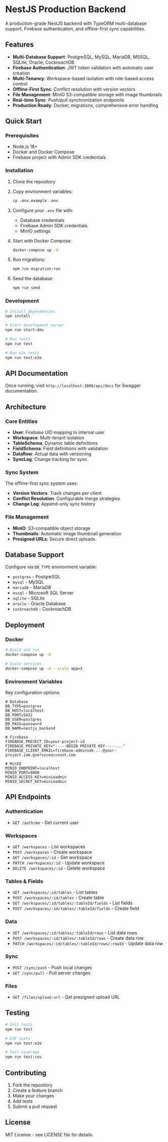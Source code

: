# NestJS Production Backend

A production-grade NestJS backend with TypeORM multi-database support, Firebase authentication, and offline-first sync capabilities.

## Features

- **Multi-Database Support**: PostgreSQL, MySQL, MariaDB, MSSQL, SQLite, Oracle, CockroachDB
- **Firebase Authentication**: JWT token validation with automatic user creation
- **Multi-Tenancy**: Workspace-based isolation with role-based access control
- **Offline-First Sync**: Conflict resolution with version vectors
- **File Management**: MinIO S3-compatible storage with image thumbnails
- **Real-time Sync**: Push/pull synchronization endpoints
- **Production Ready**: Docker, migrations, comprehensive error handling

## Quick Start

### Prerequisites

- Node.js 18+
- Docker and Docker Compose
- Firebase project with Admin SDK credentials

### Installation

1. Clone the repository
2. Copy environment variables:
   ```bash
   cp .env.example .env
   ```

3. Configure your `.env` file with:
   - Database credentials
   - Firebase Admin SDK credentials
   - MinIO settings

4. Start with Docker Compose:
   ```bash
   docker-compose up -d
   ```

5. Run migrations:
   ```bash
   npm run migration:run
   ```

6. Seed the database:
   ```bash
   npm run seed
   ```

### Development

```bash
# Install dependencies
npm install

# Start development server
npm run start:dev

# Run tests
npm run test

# Run e2e tests
npm run test:e2e
```

## API Documentation

Once running, visit `http://localhost:3000/api/docs` for Swagger documentation.

## Architecture

### Core Entities

- **User**: Firebase UID mapping to internal user
- **Workspace**: Multi-tenant isolation
- **TableSchema**: Dynamic table definitions
- **FieldSchema**: Field definitions with validation
- **DataRow**: Actual data with versioning
- **SyncLog**: Change tracking for sync

### Sync System

The offline-first sync system uses:
- **Version Vectors**: Track changes per client
- **Conflict Resolution**: Configurable merge strategies
- **Change Log**: Append-only sync history

### File Management

- **MinIO**: S3-compatible object storage
- **Thumbnails**: Automatic image thumbnail generation
- **Presigned URLs**: Secure direct uploads

## Database Support

Configure via `DB_TYPE` environment variable:

- `postgres` - PostgreSQL
- `mysql` - MySQL
- `mariadb` - MariaDB
- `mssql` - Microsoft SQL Server
- `sqlite` - SQLite
- `oracle` - Oracle Database
- `cockroachdb` - CockroachDB

## Deployment

### Docker

```bash
# Build and run
docker-compose up -d

# Scale services
docker-compose up -d --scale app=3
```

### Environment Variables

Key configuration options:

```env
# Database
DB_TYPE=postgres
DB_HOST=localhost
DB_PORT=5432
DB_USER=postgres
DB_PASS=password
DB_NAME=nestjs_backend

# Firebase
FIREBASE_PROJECT_ID=your-project-id
FIREBASE_PRIVATE_KEY="-----BEGIN PRIVATE KEY-----..."
FIREBASE_CLIENT_EMAIL=firebase-adminsdk-...@your-project.iam.gserviceaccount.com

# MinIO
MINIO_ENDPOINT=localhost
MINIO_PORT=9000
MINIO_ACCESS_KEY=minioadmin
MINIO_SECRET_KEY=minioadmin
```

## API Endpoints

### Authentication
- `GET /auth/me` - Get current user

### Workspaces
- `GET /workspaces` - List workspaces
- `POST /workspaces` - Create workspace
- `GET /workspaces/:id` - Get workspace
- `PATCH /workspaces/:id` - Update workspace
- `DELETE /workspaces/:id` - Delete workspace

### Tables & Fields
- `GET /workspaces/:id/tables` - List tables
- `POST /workspaces/:id/tables` - Create table
- `GET /workspaces/:id/tables/:tableId/fields` - List fields
- `POST /workspaces/:id/tables/:tableId/fields` - Create field

### Data
- `GET /workspaces/:id/tables/:tableId/rows` - List data rows
- `POST /workspaces/:id/tables/:tableId/rows` - Create data row
- `PATCH /workspaces/:id/tables/:tableId/rows/:rowId` - Update data row

### Sync
- `POST /sync/push` - Push local changes
- `GET /sync/pull` - Pull server changes

### Files
- `GET /files/upload-url` - Get presigned upload URL

## Testing

```bash
# Unit tests
npm run test

# E2E tests
npm run test:e2e

# Test coverage
npm run test:cov
```

## Contributing

1. Fork the repository
2. Create a feature branch
3. Make your changes
4. Add tests
5. Submit a pull request

## License

MIT License - see LICENSE file for details.